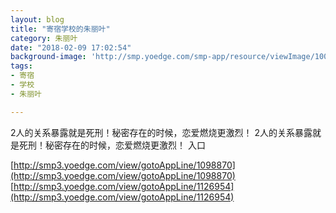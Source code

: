 ```yaml
---
layout: blog
title: "寄宿学校的朱丽叶"
category: 朱丽叶
date: "2018-02-09 17:02:54"
background-image: 'http://smp.yoedge.com/smp-app/resource/viewImage/1001169appline.png'
tags:
- 寄宿
- 学校
- 朱丽叶

---
```

2人的关系暴露就是死刑！秘密存在的时候，恋爱燃烧更激烈！
2人的关系暴露就是死刑！秘密存在的时候，恋爱燃烧更激烈！
入口

[http://smp3.yoedge.com/view/gotoAppLine/1098870](http://smp3.yoedge.com/view/gotoAppLine/1098870)
[http://smp3.yoedge.com/view/gotoAppLine/1126954](http://smp3.yoedge.com/view/gotoAppLine/1126954)

        
